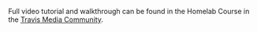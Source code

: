 Full video tutorial and walkthrough can be found in the Homelab Course in the [Travis Media Community](https://www.skool.com/travis-media-community).